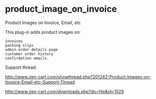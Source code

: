 product_image_on_invoice
========================

Product Images on Invoice, Email, etc

This plug-in adds product images on:

	invoices
	packing slips
	admin order details page
	customer order history
	confirmation emails.

Support thread:

http://www.zen-cart.com/showthread.php?201242-Product-Images-on-Invoice-Email-etc-Support-Thread

http://www.zen-cart.com/downloads.php?do=file&id=1529
